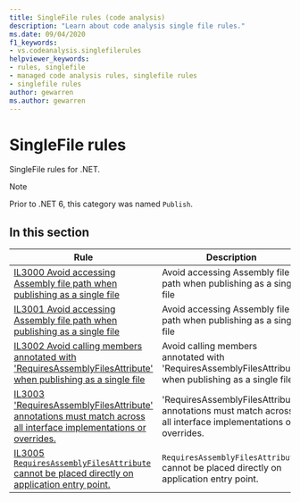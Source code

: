 ```yaml
---
title: SingleFile rules (code analysis)
description: "Learn about code analysis single file rules."
ms.date: 09/04/2020
f1_keywords:
- vs.codeanalysis.singlefilerules
helpviewer_keywords:
- rules, singlefile
- managed code analysis rules, singlefile rules
- singlefile rules
author: gewarren
ms.author: gewarren
---
```

# SingleFile rules

SingleFile rules for .NET.

> [!NOTE]
> Prior to .NET 6, this category was named `Publish`.

## In this section

|Rule|Description|
|----------|-----------------|
|[IL3000 Avoid accessing Assembly file path when publishing as a single file](il3000.md)|Avoid accessing Assembly file path when publishing as a single file|
|[IL3001 Avoid accessing Assembly file path when publishing as a single file](il3001.md)|Avoid accessing Assembly file path when publishing as a single file|
|[IL3002 Avoid calling members annotated with 'RequiresAssemblyFilesAttribute' when publishing as a single file](il3002.md)|Avoid calling members annotated with 'RequiresAssemblyFilesAttribute' when publishing as a single file|
|[IL3003 'RequiresAssemblyFilesAttribute' annotations must match across all interface implementations or overrides.](il3003.md)|'RequiresAssemblyFilesAttribute' annotations must match across all interface implementations or overrides.|
|[IL3005 `RequiresAssemblyFilesAttribute` cannot be placed directly on application entry point.](il3005.md)|`RequiresAssemblyFilesAttribute` cannot be placed directly on application entry point.|
